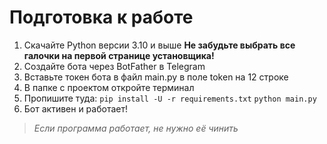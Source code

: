 # Подготовка к работе
1. Скачайте Python версии 3.10 и выше
   **Не забудьте выбрать все галочки на первой странице установщика!**
2. Создайте бота через BotFather в Telegram
3. Вставьте токен бота в файл main.py в поле token на 12 строке
4. В папке с проектом откройте терминал
5. Пропишите туда:
   `pip install -U -r requirements.txt`
   `python main.py`
6. Бот активен и работает!
> _Если программа работает, не нужно её чинить_
